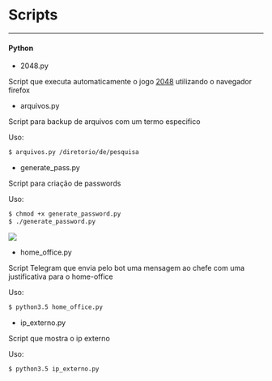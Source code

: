 # Scripts
---

#### Python

* 2048.py

Script que executa automaticamente o jogo [2048](https://gabrielecirulli.github.io/2048) utilizando o navegador firefox



* arquivos.py

Script para backup de arquivos com um termo especifico

Uso:
```sh
$ arquivos.py /diretorio/de/pesquisa

```



* generate_pass.py

Script para criação de passwords

Uso:
```sh
$ chmod +x generate_password.py
$ ./generate_password.py
```
![](https://user-images.githubusercontent.com/10574354/34464612-c2278488-ee6d-11e7-930b-0780d9c195bc.png)


* home_office.py

Script Telegram que envia pelo bot uma mensagem ao chefe com uma justificativa para o home-office

Uso:
``` sh
$ python3.5 home_office.py
``` 

* ip_externo.py

Script que mostra o ip externo

Uso:
```sh
$ python3.5 ip_externo.py

```

